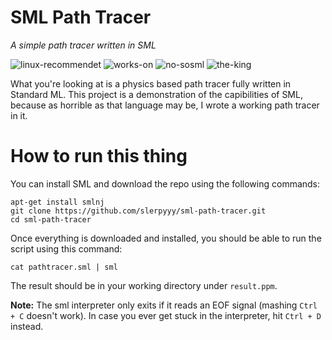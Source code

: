 # SML Path Tracer
*A simple path tracer written in SML*

![linux-recommendet](https://img.shields.io/badge/linux-recommendet-brightgreen)
![works-on](https://img.shields.io/badge/works%20on-my%20mashine%E2%84%A2-orange)
![no-sosml](https://img.shields.io/badge/SOSML%20compatible-no%20:\(-red)
![the-king](https://img.shields.io/badge/long%20live-Holger%20Hermanns-yellow)

What you're looking at is a physics based path tracer fully written in Standard ML. This project is a demonstration of the capibilities of SML, because as horrible as that language may be, I wrote a working path tracer in it. 

# How to run this thing

You can install SML and download the repo using the following commands:
```
apt-get install smlnj
git clone https://github.com/slerpyyy/sml-path-tracer.git
cd sml-path-tracer
```

Once everything is downloaded and installed, you should be able to run the script using this command:
```
cat pathtracer.sml | sml
```

The result should be in your working directory under `result.ppm`.

**Note:** The sml interpreter only exits if it reads an EOF signal (mashing `Ctrl + C` doesn't work). In case you ever get stuck in the interpreter, hit `Ctrl + D` instead.
